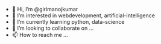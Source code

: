 - 👋 Hi, I’m @girimanojkumar
- 👀 I’m interested in webdevelopment, artificial-intelligence
- 🌱 I’m currently learning python, data-science
- 💞️ I’m looking to collaborate on ...
- 📫 How to reach me ...

<!---
girimanojkumar/girimanojkumar is a ✨ special ✨ repository because its `README.md` (this file) appears on your GitHub profile.
You can click the Preview link to take a look at your changes.
--->
